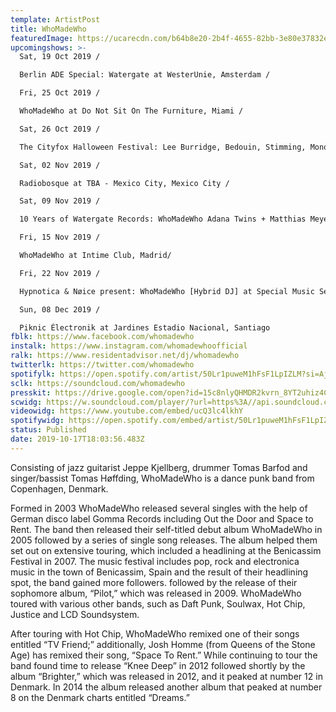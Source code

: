 ```yaml
---
template: ArtistPost
title: WhoMadeWho
featuredImage: https://ucarecdn.com/b64b8e20-2b4f-4655-82bb-3e80e37832ea/-/crop/1070x385/87,4/-/preview/
upcomingshows: >-
  Sat, 19 Oct 2019 /

  Berlin ADE Special: Watergate at WesterUnie, Amsterdam /

  Fri, 25 Oct 2019 /

  WhoMadeWho at Do Not Sit On The Furniture, Miami /

  Sat, 26 Oct 2019 /

  The Cityfox Halloween Festival: Lee Burridge, Bedouin, Stimming, Monolink & More at Avant Gardner, New York /

  Sat, 02 Nov 2019 /

  Radiobosque at TBA - Mexico City, Mexico City /

  Sat, 09 Nov 2019 /

  10 Years of Watergate Records: WhoMadeWho Adana Twins + Matthias Meyer + B.O.T at E1 London, London /

  Fri, 15 Nov 2019 /

  WhoMadeWho at Intime Club, Madrid/

  Fri, 22 Nov 2019 /

  Hypnotica & Nøice present: WhoMadeWho [Hybrid DJ] at Special Music Sessions, Moscow /

  Sun, 08 Dec 2019 /

  Piknic Électronik at Jardines Estadio Nacional, Santiago
fblk: https://www.facebook.com/whomadewho
instalk: https://www.instagram.com/whomadewhoofficial
ralk: https://www.residentadvisor.net/dj/whomadewho
twitterlk: https://twitter.com/whomadewho
spotifylk: https://open.spotify.com/artist/50Lr1puweM1hFsF1LpIZLM?si=AjtccNJZSViQDqP9ypVaMw
sclk: https://soundcloud.com/whomadewho
presskit: https://drive.google.com/open?id=15c8nlyQHMDR2kvrn_8YT2uhiz4CaB6-g
scwidg: https://w.soundcloud.com/player/?url=https%3A//api.soundcloud.com/tracks/692239942&color=%23ff5500&auto_play=false&hide_related=false&show_comments=true&show_user=true&show_reposts=false&show_teaser=true&visual=true
videowidg: https://www.youtube.com/embed/ucQ3lc4lkhY
spotifywidg: https://open.spotify.com/embed/artist/50Lr1puweM1hFsF1LpIZLM
status: Published
date: 2019-10-17T18:03:56.483Z
---
```

Consisting of jazz guitarist Jeppe Kjellberg, drummer Tomas Barfod and singer/bassist Tomas Høffding, WhoMadeWho is a dance punk band from Copenhagen, Denmark.



Formed in 2003 WhoMadeWho released several singles with the help of German disco label Gomma Records including Out the Door and Space to Rent. The band then released their self-titled debut album WhoMadeWho in 2005 followed by a series of single song releases. The album helped them set out on extensive touring, which included a headlining at the Benicassim Festival in 2007. The music festival includes pop, rock and electronica music in the town of Benicassim, Spain and the result of their headlining spot, the band gained more followers. followed by the release of their sophomore album, “Pilot,” which was released in 2009. WhoMadeWho toured with various other bands, such as Daft Punk, Soulwax, Hot Chip, Justice and LCD Soundsystem.



After touring with Hot Chip, WhoMadeWho remixed one of their songs entitled “TV Friend;” additionally, Josh Homme (from Queens of the Stone Age) has remixed their song, “Space To Rent.” While continuing to tour the band found time to release “Knee Deep” in 2012 followed shortly by the album “Brighter,” which was released in 2012, and it peaked at number 12 in Denmark. In 2014 the album released another album that peaked at number 8 on the Denmark charts entitled “Dreams.”
